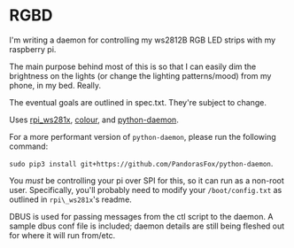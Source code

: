 # RGBD

I'm writing a daemon for controlling my ws2812B RGB LED strips with my raspberry pi.

The main purpose behind most of this is so that I can easily dim the brightness on the lights (or change the lighting patterns/mood) from my phone, in my bed. Really.

The eventual goals are outlined in spec.txt. They're subject to change.

Uses [rpi\_ws281x](https://github.com/jgarff/rpi_ws281x), [colour](https://pypi.python.org/pypi/colour), and [python-daemon](https://pypi.python.org/pypi/python-daemon/).

For a more performant version of `python-daemon`, please run the following command:

`sudo pip3 install git+https://github.com/PandorasFox/python-daemon`. 

You *must* be controlling your pi over SPI for this, so it can run as a non-root user. Specifically, you'll probably need to modify your `/boot/config.txt` as outlined in `rpi\_ws281x`'s readme.

DBUS is used for passing messages from the ctl script to the daemon. A sample dbus conf file is included; daemon details are still being fleshed out for where it will run from/etc.
